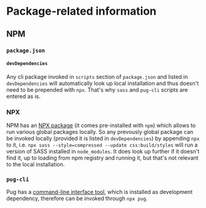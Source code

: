 # Package-related information

## NPM

### `package.json`

#### `devDependencies`
Any cli package invoked in `scripts` section of `package.json` and listed in `devDependencies` will automatically look up local installation and thus doesn't need to be prepended with `npx`. That's why `sass` and `pug-cli` scripts are entered as is.

### NPX
NPM has an [NPX package][1] (it comes pre-installed with `npm`) which allows to run various global packages locally. So any prevously global package can be invoked locally (provided it is listed in `devDependencies`) by appending `npx` to it, i.e. `npx sass --style=compressed --update css:build/styles` will run a version of SASS installed in `node_modules`. It does look up further if it doesn't find it, up to loading from npm registry and running it, but that's not relevant to the local installation.

### `pug-cli`
Pug has a [command-line interface tool][2], which is installed as development dependency, therefore can be invoked through `npx pug`.

[1]: https://github.com/npm/npx
[2]: https://github.com/pugjs/pug-cli